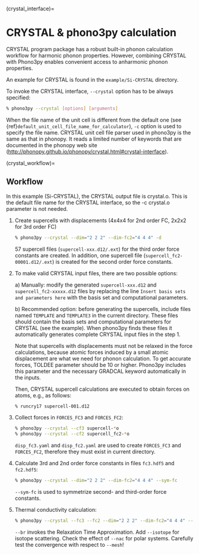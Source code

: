 (crystal_interface)=
# CRYSTAL & phono3py calculation

CRYSTAL program package has a robust built-in phonon calculation
workflow for harmonic phonon properties. However, combining CRYSTAL
with Phono3py enables convenient access to anharmonic phonon properties.

An example for CRYSTAL is found in the `example/Si-CRYSTAL` directory.

To invoke the CRYSTAL interface, `--crystal` option has to be always
specified:

```bash
% phono3py --crystal [options] [arguments]
```

When the file name of the unit cell is different from the default one
(see {ref}`default_unit_cell_file_name_for_calculator`), `-c` option
is used to specify the file name. CRYSTAL unit cell file parser used in
phono3py is the same as that in phonopy. It reads a limited number of
keywords that are documented in the phonopy web site
(http://phonopy.github.io/phonopy/crystal.html#crystal-interface).

(crystal_workflow)=
## Workflow

In this example (Si-CRYSTAL), the CRYSTAL output file is crystal.o.
This is the default file name for the CRYSTAL interface,
so the -c crystal.o parameter is not needed.

1) Create supercells with displacements
   (4x4x4 for 2nd order FC, 2x2x2 for 3rd order FC)

   ```bash
   % phono3py --crystal --dim="2 2 2" --dim-fc2="4 4 4" -d
   ```

   57 supercell files (`supercell-xxx.d12/.ext`) for the third order
   force constants are created. In addition, one supercell file
   (`supercell_fc2-00001.d12/.ext`) is created for the second order
   force constants.

2) To make valid CRYSTAL input files, there are two possible options:

   a) Manually: modify the generated `supercell-xxx.d12` and `supercell_fc2-xxxxx.d12`
      files by replacing the line `Insert basis sets and parameters here` with the
      basis set and computational parameters.

   b) Recommended option: before generating the supercells, include files named
      `TEMPLATE` and `TEMPLATE3` in the current directory. These files should
      contain the basis sets and computational parameters for CRYSTAL (see the example).
      When phono3py finds these files it automatically generates complete
      CRYSTAL input files in the step 1.

   Note that supercells with displacements must not be relaxed in the
   force calculations, because atomic forces induced by a small atomic
   displacement are what we need for phonon calculation. To get accurate
   forces, TOLDEE parameter should be 10 or higher. Phono3py includes this
   parameter and the necessary GRADCAL keyword automatically in the inputs.

   Then, CRYSTAL supercell calculations are executed to obtain forces on
   atoms, e.g., as follows:

   ```bash
   % runcry17 supercell-001.d12
   ```

3) Collect forces in `FORCES_FC3` and `FORCES_FC2`:

   ```bash
   % phono3py --crystal --cf3 supercell-*o
   % phono3py --crystal --cf2 supercell_fc2-*o
   ```

   `disp_fc3.yaml` and `disp_fc2.yaml` are used to create `FORCES_FC3` and
   `FORCES_FC2`, therefore they must exist in current directory.

4) Calculate 3rd and 2nd order force constants in files `fc3.hdf5` and `fc2.hdf5`:

   ```bash
   % phono3py --crystal --dim="2 2 2" --dim-fc2="4 4 4" --sym-fc
   ```

   `--sym-fc` is used to symmetrize second- and third-order force constants.

5) Thermal conductivity calculation:

   ```bash
   % phono3py --crystal --fc3 --fc2 --dim="2 2 2" --dim-fc2="4 4 4" --mesh="20 20 20" --br
   ```

   `--br` invokes the Relaxation Time Approximation.
   Add `--isotope` for isotope scattering.
   Check the effect of `--nac` for polar systems.
   Carefully test the convergence with respect to `--mesh`!
